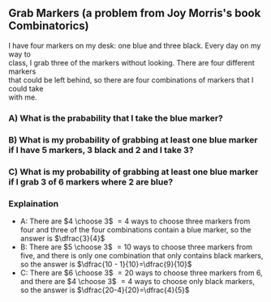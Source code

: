 ## Grab Markers (a problem from Joy Morris's book Combinatorics)
I have four markers on my desk: one blue and three black.  Every day on my way to  
class, I grab three of the markers without looking.  There are four different markers  
that could be left behind, so there are four combinations of markers that I could take   
with me.  
### A) What is the prabability that I take the blue marker?
### B) What is my probability of grabbing at least one blue marker if I have 5 markers, 3 black and 2 and I take 3?
### C) What is my probability of grabbing at least one blue marker if I grab 3 of 6 markers where 2 are blue?
### Explaination
  * A: There are $4 \choose 3$  $=4$ ways to choose three markers from four and three of the four combinations contain a blue marker, so the answer is $\dfrac{3}{4}$
  * B: There are $5 \choose 3$ $=10$ ways to choose three markers from five, and there is only one combination that only contains black markers, so the answer is $\dfrac{10 - 1}{10}=\dfrac{9}{10}$
  * C: There are $6 \choose 3$ $=20$ ways to choose three markers from 6, and there are $4 \choose 3$ $=4$ ways to choose only black markers, so the answer is $\dfrac{20-4}{20}=\dfrac{4}{5}$

